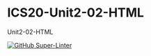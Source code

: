 # ICS20-Unit2-02-HTML
Unit2-02-HTML

[![GitHub Super-Linter](https://github.com/RomanBallinFaxJah/-ICS2O-Unit2-02-HTML/workflows/Lint%20Code%20Base/badge.svg)](https://github.com/marketplace/actions/super-linter)
